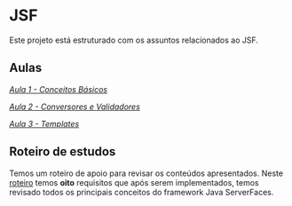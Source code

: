 # JSF

Este projeto está estruturado com os assuntos relacionados ao JSF.

## Aulas

*[Aula 1 - Conceitos Básicos ](https://github.com/ifpb-disciplinas-2021-1/ads-dac-jsf/commit/5e518b598d67278b20c4efaf0ba90e7700928e8c)*

*[Aula 2 - Conversores e Validadores ](https://github.com/ifpb-disciplinas-2021-1/ads-dac-jsf/commit/48eb99103359eab15771e7423e4a76ce78768341)*

*[Aula 3 - Templates ](https://github.com/ifpb-disciplinas-2021-1/ads-dac-jsf/commit/48eb99103359eab15771e7423e4a76ce78768341)*


## Roteiro de estudos


Temos um roteiro de apoio para revisar os conteúdos apresentados. Neste [roteiro](https://docs.google.com/document/d/1qaIR2q6tZTAATwV_Bz0yQKYOagB4UpQqH5NjJdmUeFg/edit#heading=h.nehd7c28n6q6) temos **oito** requisitos que após serem implementados, temos revisado todos os principais conceitos do framework Java ServerFaces.